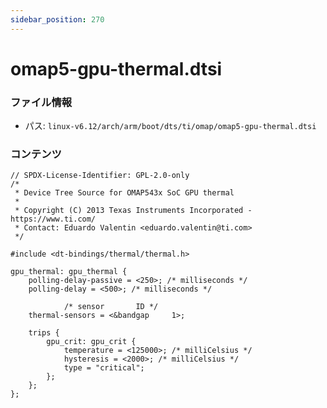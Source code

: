 ```yaml
---
sidebar_position: 270
---
```

# omap5-gpu-thermal.dtsi

### ファイル情報

- パス: `linux-v6.12/arch/arm/boot/dts/ti/omap/omap5-gpu-thermal.dtsi`

### コンテンツ

```dtsi
// SPDX-License-Identifier: GPL-2.0-only
/*
 * Device Tree Source for OMAP543x SoC GPU thermal
 *
 * Copyright (C) 2013 Texas Instruments Incorporated - https://www.ti.com/
 * Contact: Eduardo Valentin <eduardo.valentin@ti.com>
 */

#include <dt-bindings/thermal/thermal.h>

gpu_thermal: gpu_thermal {
	polling-delay-passive = <250>; /* milliseconds */
	polling-delay = <500>; /* milliseconds */

			/* sensor       ID */
	thermal-sensors = <&bandgap     1>;

	trips {
		gpu_crit: gpu_crit {
			temperature = <125000>; /* milliCelsius */
			hysteresis = <2000>; /* milliCelsius */
			type = "critical";
		};
	};
};

```
